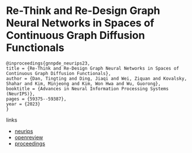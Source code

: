 # Re-Think and Re-Design Graph Neural Networks in Spaces of Continuous Graph Diffusion Functionals

```
@inproceedings{gnnpde_neurips23,
title = {Re-Think and Re-Design Graph Neural Networks in Spaces of Continuous Graph Diffusion Functionals},
author = {Dan, Tingting and Ding, Jiaqi and Wei, Ziquan and Kovalsky, Shahar and Kim, Minjeong and Kim, Won Hwa and Wu, Guorong},
booktitle = {Advances in Neural Information Processing Systems (NeurIPS)},
pages = {59375--59387},
year = {2023}
}
```

links
- [neurips](https://nips.cc/Conferences/2023/Schedule?showEvent=73021)
- [openreview](https://openreview.net/forum?id=1M8nDkUU9b)
- [proceedings](https://papers.nips.cc//paper_files/paper/2023/hash/b9fd027eb16434174b8bb3d3b18110af-Abstract-Conference.html)
